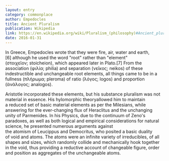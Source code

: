 ```yaml
---
layout: entry
category: commonplace
author: Empedocles
title: Ancient Pluralism
publication: Wikipedia
link: https://en.wikipedia.org/wiki/Pluralism_(philosophy)#Ancient_pluralism
date: 2016-01-31
---
```


In Greece, Empedocles wrote that they were fire, air, water and earth,[6] although he used the word "root" rather than "element" (στοιχεῖον; stoicheion), which appeared later in Plato.[7] From the association (φιλία; philia) and separation (νεῖκος; neikos) of these indestructible and unchangeable root elements, all things came to be in a fullness (πλήρωμα; pleroma) of ratio (λόγος; logos) and proportion (ἀνάλογος; analogos).

Aristotle incorporated these elements, but his substance pluralism was not material in essence. His hylomorphic theoryallowed him to maintain a reduced set of basic material elements as per the Milesians, while answering for the ever-changing flux of Heraclitus and the unchanging unity of Parmenides. In his Physics, due to the continuum of Zeno's paradoxes, as well as both logical and empirical considerations for natural science, he presented numerous arguments against the atomism of Leucippus and Democritus, who posited a basic duality of void and atoms. The atoms were an infinite variety of irreducibles, of all shapes and sizes, which randomly collide and mechanically hook together in the void, thus providing a reductive account of changeable figure, order and position as aggregates of the unchangeable atoms.
